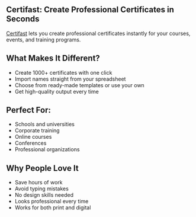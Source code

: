 ## Certifast: Create Professional Certificates in Seconds

[Certifast](https://certifast.co/intl/en-us) lets you create professional certificates instantly for your courses, events, and training programs.

## What Makes It Different?
- Create 1000+ certificates with one click
- Import names straight from your spreadsheet
- Choose from ready-made templates or use your own
- Get high-quality output every time

## Perfect For:
- Schools and universities
- Corporate training
- Online courses
- Conferences
- Professional organizations

## Why People Love It
- Save hours of work
- Avoid typing mistakes
- No design skills needed
- Looks professional every time
- Works for both print and digital
